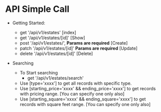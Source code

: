 # API Simple Call
- Getting Started:
    * get '/api/v1/estates'      [index]
    * get '/api/v1/estates/[id]' [Show]
    * post '/api/v1/estates/', **Params are required** [Create]
    * patch '/api/v1/estates/[id]' **Params are required** [Update]
    * delete '/api/v1/estates/[id]' [Delete]

- Searching
    * To Start searching
        - get '/api/v1/estates/search'
    * Use [type='xxxx'] to get all records with specific type.
    * Use [starting_price='xxxx' && ending_price='xxxx'] to get records with pricing range. [You can specify one only also]
    * Use [starting_square='xxxx' && ending_square='xxxx'] to get records with square feet range. [You can specify one only also]
